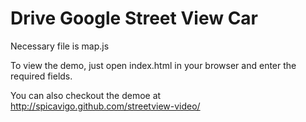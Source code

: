 # Drive Google Street View Car

Necessary file is map.js

To view the demo, just open index.html in your browser and enter the required fields.

You can also checkout the demoe at http://spicavigo.github.com/streetview-video/

